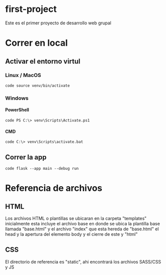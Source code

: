 # first-project
Este es el primer proyecto de desarrollo web grupal


# Correr en local

## Activar el entorno virtul
### Linux / MacOS
 	code source venv/bin/activate

### Windows
#### PowerShell
 	code PS C:\> venv\Scripts\Activate.ps1
#### CMD
 	code C:\> venv\Scripts\activate.bat

## Correr la app
    code flask --app main --debug run

# Referencia de archivos
## HTML
Los archivos HTML o plantillas se ubicaran en la carpeta "templates" inicialmente esta incluye el archivo base en donde se ubica la plantilla base llamada "base.html" y el archivo "index" que esta hereda de "base.html" el head y la apertura del elemento body y el cierre de este y "html"

## CSS

El directorio de referencia es "static", ahi encontrará los archivos SASS/CSS y JS
